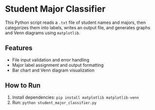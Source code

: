 # Student Major Classifier

This Python script reads a `.txt` file of student names and majors, then categorizes them into labels, writes an output file, and generates graphs and Venn diagrams using `matplotlib`.

## Features
- File input validation and error handling
- Major label assignment and output formatting
- Bar chart and Venn diagram visualization

## How to Run
1. Install dependencies: `pip install matplotlib matplotlib-venn`
2. Run: `python student_major_classifier.py`
